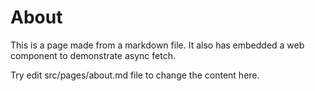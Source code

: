 # About

This is a page made from a markdown file. It also has embedded a web component to demonstrate async fetch.

<my-xkcd></my-xkcd>

Try edit src/pages/about.md file to change the content here.